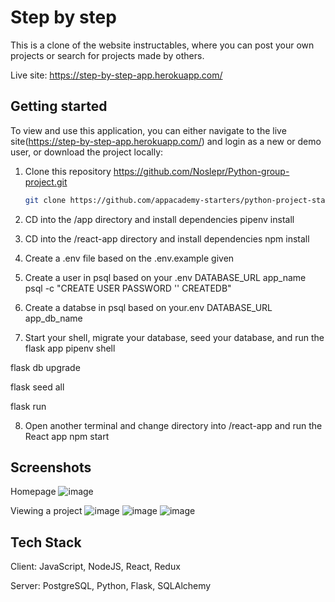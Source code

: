 # Step by step

This is a clone of the website instructables, where you can post your own projects or search for projects made by others.

Live site: https://step-by-step-app.herokuapp.com/

## Getting started

To view and use this application, you can either navigate to the live site(https://step-by-step-app.herokuapp.com/) and login as a new or demo user, or download the project locally:

1. Clone this repository https://github.com/Noslepr/Python-group-project.git

   ```bash
   git clone https://github.com/appacademy-starters/python-project-starter.git
   ```

2. CD into the /app directory and install dependencies pipenv install

3. CD into the /react-app directory and install dependencies npm install

4. Create a .env file based on the .env.example given

5. Create a user in psql based on your .env DATABASE_URL app_name
psql -c "CREATE USER PASSWORD '' CREATEDB"

6. Create a databse in psql based on your.env DATABASE_URL app_db_name

7. Start your shell, migrate your database, seed your database, and run the flask app
pipenv shell

flask db upgrade

flask seed all

flask run

8. Open another terminal and change directory into /react-app and run the React app npm start

## Screenshots
 Homepage
 ![image](https://user-images.githubusercontent.com/86488501/162483426-72aa9d96-142c-4146-801a-d553b0b0e4c8.png)

Viewing a project
![image](https://user-images.githubusercontent.com/86488501/162485507-648e0f81-e49a-410e-af78-080ab6f779a8.png)
![image](https://user-images.githubusercontent.com/86488501/162485665-dea0d91b-f2d0-4ada-8e8d-8d211f1bd03a.png)
![image](https://user-images.githubusercontent.com/86488501/162485747-6b31bd31-6c6f-448b-ad3c-552c99554e11.png)

   
## Tech Stack

Client: JavaScript, NodeJS, React, Redux

Server: PostgreSQL, Python, Flask, SQLAlchemy

